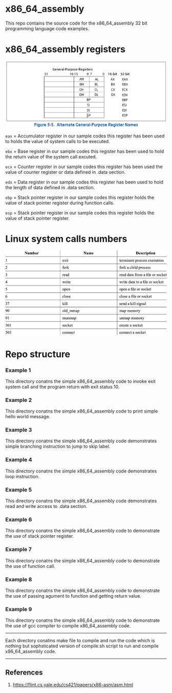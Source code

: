 # x86_64_assembly

This repo contains the source code for the x86_64_assembly 32 bit programming language code examples.

# x86_64_assembly registers

![32 bit registers](image.png)

`eax` = Accumulator register in our sample codes this register has been used to holds the value of system calls to be executed.

`ebx` = Base register in our sample codes this register has been used to hold the return value of the system call excuted.

`ecx` = Counter register in our sample codes this register has been used  the value of counter register or data defined in .data section.

`edx` = Data register in our sample codes this register has been used to hold the length of data defined in .data section.

`ebp` = Stack pointer register in our sample codes this register holds the value of stack pointer register during function calls.

`esp` = Stack pointer register in our sample codes this register holds the value of stack pointer register.

# Linux system calls numbers

![Linux system call numbers](image-1.png)

# Repo structure

### Example 1

This directory conatns the simple x86_64_assembly code to invoke exit system call and the program return with exit status 10.

### Example 2

This directory conatns the simple x86_64_assembly code to print simple hello world message.

### Example 3

This directory conatns the simple x86_64_assembly code demonstrates simple branching instruction to jump to skip label.

### Example 4

This directory conatns the simple x86_64_assembly code demonstrates loop instruction.

### Example 5

This directory conatns the simple x86_64_assembly code demonstrates read and write access to .data section.

### Example 6

This directory conatns the simple x86_64_assembly code to demonstrate the use of stack pointer register.

### Example 7

This directory conatns the simple x86_64_assembly code to demonstrate the use of function call.

### Example 8

This directory conatns the simple x86_64_assembly code to demonstrate the use of passing agument to function and getting return value.

### Example 9

This directory conatns the simple x86_64_assembly code to demonstrate the use of gcc compiler to compile x86_64_assembly code.

****
Each directory conatins make file to compile and run the code which is nothing but sophsticated version of compile.sh script to run and compile x86_64_assembly code.
****

## References

1. https://flint.cs.yale.edu/cs421/papers/x86-asm/asm.html